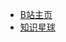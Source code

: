 <!-- docs/_sidebar.md --> 

- [B站主页](https://space.bilibili.com/94779326)
- [知识星球](/zhishixingqiu)

